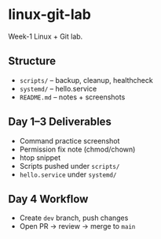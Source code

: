 # linux-git-lab
Week-1 Linux + Git lab.

## Structure
- `scripts/` – backup, cleanup, healthcheck
- `systemd/` – hello.service
- `README.md` – notes + screenshots

## Day 1–3 Deliverables
- Command practice screenshot
- Permission fix note (chmod/chown)
- htop snippet
- Scripts pushed under `scripts/`
- `hello.service` under `systemd/`

## Day 4 Workflow
- Create `dev` branch, push changes
- Open PR → review → merge to `main`
